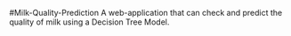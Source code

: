 #Milk-Quality-Prediction
A web-application that can check and predict the quality of milk using a Decision Tree Model.
